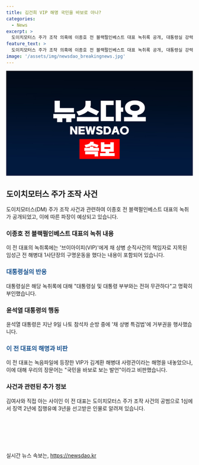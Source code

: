 ```yaml
---
title: 김건희 VIP 해명 국민을 바보로 아나?
categories:
  - News
excerpt: >
  도이치모터스 주가 조작 의혹에 이종호 전 블랙펄인베스트 대표 녹취록 공개, 대통령실 강력 부인. 이 전 대표, 김 여사와의 관계 논란, 윤석열 대통령 채 상병 특검법 거부권 행사
feature_text: >
  도이치모터스 주가 조작 의혹에 이종호 전 블랙펄인베스트 대표 녹취록 공개, 대통령실 강력 부인. 이 전 대표, 김 여사와의 관계 논란, 윤석열 대통령 채 상병 특검법 거부권 행사
image: '/assets/img/newsdao_breakingnews.jpg'
---
```


<p><img src="/assets/img/newsdao_breakingnews.jpg" alt="pcversion 속보" /></p>

<h2 data-ke-size="size26">도이치모터스 주가 조작 사건</h2>

<p data-ke-size="size16">도이치모터스(DM) 주가 조작 사건과 관련하여 이종호 전 블랙펄인베스트 대표의 녹취가 공개되었고, 이에 따른 파장이 예상되고 있습니다.</p>

<h3>이종호 전 블랙펄인베스트 대표의 녹취 내용</h3>

<p data-ke-size="size16">이 전 대표의 녹취록에는 '브이아이피(VIP)'에게 채 상병 순직사건의 책임자로 지목된 임성근 전 해병대 1사단장의 구명운동을 했다는 내용이 포함되어 있습니다.</p>

<h3><b><span style="color: #1a5490;">대통령실의 반응</span></b></h3>

<p data-ke-size="size16">대통령실은 해당 녹취록에 대해 "대통령실 및 대통령 부부와는 전혀 무관하다"고 명확히 부인했습니다.</p>

<h3>윤석열 대통령의 행동</h3>

<p data-ke-size="size16">윤석열 대통령은 지난 9일 나토 참석차 순방 중에 '채 상병 특검법'에 거부권을 행사했습니다.</p>

<h3><b><span style="color: #1a5490;">이 전 대표의 해명과 비판</span></b></h3>

<p data-ke-size="size16">이 전 대표는 녹음파일에 등장한 VIP가 김계환 해병대 사령관이라는 해명을 내놓았으나, 이에 대해 우리의 장문어는 "국민을 바보로 보는 발언"이라고 비판했습니다.</p>

<h3>사건과 관련된 추가 정보</h3>

<p data-ke-size="size16">김여사와 직접 아는 사이인 이 전 대표는 도이치모터스 주가 조작 사건의 공범으로 1심에서 징역 2년에 집행유예 3년을 선고받은 인물로 알려져 있습니다.</p>

<p data-ke-size="size16">&nbsp;</p>

<p data-ke-size="size16">&nbsp;</p>

<p data-ke-size="size16">&nbsp;</p>
실시간 뉴스 속보는, <a href="https://newsdao.kr" rel="dofollow">https://newsdao.kr</a>


